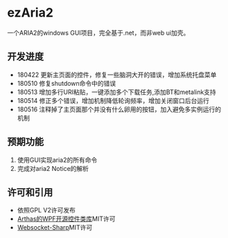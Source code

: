 # ezAria2
一个ARIA2的windows GUI项目，完全基于.net，而非web ui加壳。

## 开发进度

* 180422 更新主页面的控件，修复一些脑洞大开的错误，增加系统托盘菜单
* 180510 修复shutdown命令中的错误
* 180513 增加多行URI粘贴，一键添加多个下载任务,添加BT和metalink支持
* 180514 修正多个错误，增加机制降低轮询频率，增加关闭窗口后台运行
* 180516 注释掉了主页面那个并没有什么卵用的按钮，加入避免多实例运行的机制

## 预期功能

1. 使用GUI实现aria2的所有命令
2. 完成对aria2 Notice的解析

## 许可和引用

* 依照GPL V2许可发布
* [Arthas的WPF开源控件类库](https://github.com/1217950746/Arthas-WPFUI)MIT许可
* [Websocket-Sharp](https://github.com/sta/websocket-sharp)MIT许可
